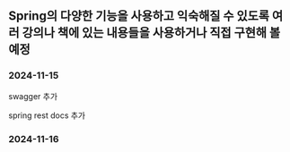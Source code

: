 ## Spring의 다양한 기능을 사용하고 익숙해질 수 있도록 여러 강의나 책에 있는 내용들을 사용하거나 직접 구현해 볼 예정

### 2024-11-15

swagger 추가

spring rest docs 추가


### 2024-11-16
